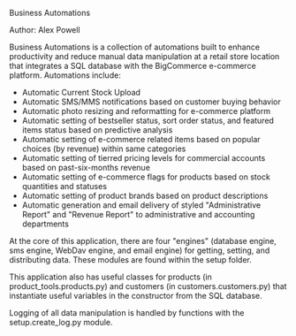 Business Automations

Author: Alex Powell

Business Automations is a collection of automations built to enhance productivity and reduce manual data manipulation at a retail store location 
that integrates a SQL database with the BigCommerce e-commerce platform. Automations include:

- Automatic Current Stock Upload
- Automatic SMS/MMS notifications based on customer buying behavior
- Automatic photo resizing and reformatting for e-commerce platform
- Automatic setting of bestseller status, sort order status, and featured items status based on predictive analysis
- Automatic setting of e-commerce related items based on popular choices (by revenue) within same categories
- Automatic setting of tierred pricing levels for commercial accounts based on past-six-months revenue
- Automatic setting of e-commerce flags for products based on stock quantities and statuses
- Automatic setting of product brands based on product descriptions
- Automatic generation and email delivery of styled "Administrative Report" and "Revenue Report" to administrative and accounting departments


At the core of this application, there are four "engines" (database engine, sms engine, WebDav engine, and email engine) for getting, setting, and distributing data.
These modules are found within the setup folder.

This application also has useful classes for products (in product_tools.products.py) and customers (in customers.customers.py) that instantiate useful variables
in the constructor from the SQL database. 

Logging of all data manipulation is handled by functions with the setup.create_log.py module.
